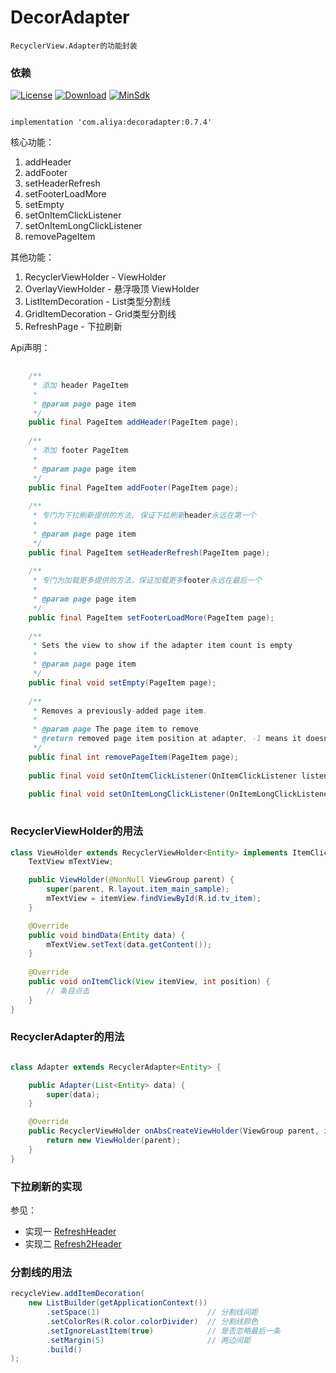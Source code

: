 # DecorAdapter

```
RecyclerView.Adapter的功能封装
```

### 依赖

[![License](https://img.shields.io/badge/License-Apache%202.0-337ab7.svg)](https://www.apache.org/licenses/LICENSE-2.0)
[![Download](https://api.bintray.com/packages/a-liya/maven/decoradapter/images/download.svg)](https://bintray.com/a-liya/maven/decoradapter/_latestVersion)
[![MinSdk](https://img.shields.io/badge/%20MinSdk%20-%2014%20-f0ad4e.svg)](https://android-arsenal.com/api?level=12)

```

implementation 'com.aliya:decoradapter:0.7.4'

```

核心功能：  

1. addHeader
2. addFooter
3. setHeaderRefresh
4. setFooterLoadMore
5. setEmpty
6. setOnItemClickListener
7. setOnItemLongClickListener
8. removePageItem


其他功能：  

1. RecyclerViewHolder - ViewHolder 
2. OverlayViewHolder - 悬浮吸顶 ViewHolder
3. ListItemDecoration - List类型分割线  
4. GridItemDecoration - Grid类型分割线
5. RefreshPage - 下拉刷新


Api声明：

```java
    
    /**
     * 添加 header PageItem
     *
     * @param page page item
     */
    public final PageItem addHeader(PageItem page);
    
    /**
     * 添加 footer PageItem
     *
     * @param page page item
     */
    public final PageItem addFooter(PageItem page);
    
    /**
     * 专门为下拉刷新提供的方法, 保证下拉刷新header永远在第一个
     *
     * @param page page item
     */
    public final PageItem setHeaderRefresh(PageItem page);
    
    /**
     * 专门为加载更多提供的方法，保证加载更多footer永远在最后一个
     *
     * @param page page item
     */
    public final PageItem setFooterLoadMore(PageItem page);
    
    /**
     * Sets the view to show if the adapter item count is empty
     *
     * @param page page item
     */
    public final void setEmpty(PageItem page);
    
    /**
     * Removes a previously-added page item.
     *
     * @param page The page item to remove
     * @return removed page item position at adapter, -1 means it doesn't exist
     */    
    public final int removePageItem(PageItem page);
    
    public final void setOnItemClickListener(OnItemClickListener listener);
    
    public final void setOnItemLongClickListener(OnItemLongClickListener listener)
    
```

### RecyclerViewHolder的用法

```java
class ViewHolder extends RecyclerViewHolder<Entity> implements ItemClickCallback{
	TextView mTextView;

	public ViewHolder(@NonNull ViewGroup parent) {
   		super(parent, R.layout.item_main_sample);
		mTextView = itemView.findViewById(R.id.tv_item);
	}

	@Override
	public void bindData(Entity data) {
		mTextView.setText(data.getContent());
	}
	
	@Override
	public void onItemClick(View itemView, int position) {
   		// 条目点击        
	}
}
```

### RecyclerAdapter的用法

```java

class Adapter extends RecyclerAdapter<Entity> {

	public Adapter(List<Entity> data) {
		super(data);
	}

	@Override
	public RecyclerViewHolder onAbsCreateViewHolder(ViewGroup parent, int viewType) {
		return new ViewHolder(parent);
	}
}
```

### 下拉刷新的实现

参见：  

* 实现一 [RefreshHeader](./app/src/main/java/com/aliya/adapter/sample/page/RefreshHeader.java)
* 实现二 [Refresh2Header](./app/src/main/java/com/aliya/adapter/sample/page/Refresh2Header.java)

### 分割线的用法

```java
recycleView.addItemDecoration(
	new ListBuilder(getApplicationContext())
		.setSpace(1)                        // 分割线间距
		.setColorRes(R.color.colorDivider)  // 分割线颜色
		.setIgnoreLastItem(true)            // 是否忽略最后一条
		.setMargin(5)                       // 两边间距
		.build()
);
```